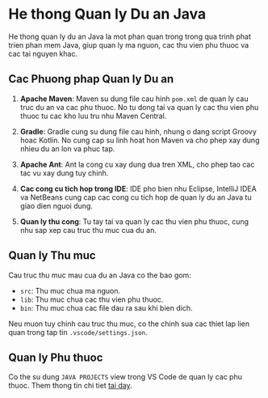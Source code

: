 # He thong Quan ly Du an Java

He thong quan ly du an Java la mot phan quan trong trong qua trinh phat trien phan mem Java, giup quan ly ma nguon, cac thu vien phu thuoc va cac tai nguyen khac.

## Cac Phuong phap Quan ly Du an

1. **Apache Maven**: Maven su dung file cau hinh `pom.xml` de quan ly cau truc du an va cac phu thuoc. No tu dong tai va quan ly cac thu vien phu thuoc tu cac kho luu tru nhu Maven Central.

2. **Gradle**: Gradle cung su dung file cau hinh, nhung o dang script Groovy hoac Kotlin. No cung cap su linh hoat hon Maven va cho phep xay dung nhieu du an lon va phuc tap.

3. **Apache Ant**: Ant la cong cu xay dung dua tren XML, cho phep tao cac tac vu xay dung tuy chinh.

4. **Cac cong cu tich hop trong IDE**: IDE pho bien nhu Eclipse, IntelliJ IDEA va NetBeans cung cap cac cong cu tich hop de quan ly du an Java tu giao dien nguoi dung.

5. **Quan ly thu cong**: Tu tay tai va quan ly cac thu vien phu thuoc, cung nhu sap xep cau truc thu muc cua du an.

## Quan ly Thu muc

Cau truc thu muc mau cua du an Java co the bao gom:

- `src`: Thu muc chua ma nguon.
- `lib`: Thu muc chua cac thu vien phu thuoc.
- `bin`: Thu muc chua cac file dau ra sau khi bien dich.

Neu muon tuy chinh cau truc thu muc, co the chinh sua cac thiet lap lien quan trong tap tin `.vscode/settings.json`.

## Quan ly Phu thuoc

Co the su dung `JAVA PROJECTS` view trong VS Code de quan ly cac phu thuoc. Them thong tin chi tiet [tai day](https://github.com/microsoft/vscode-java-dependency#manage-dependencies).
